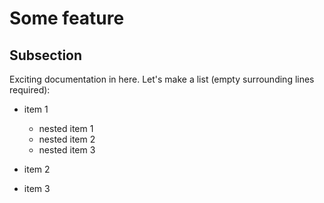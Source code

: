 # Some feature

## Subsection

Exciting documentation in here.
Let's make a list (empty surrounding lines required):

- item 1

  - nested item 1
  - nested item 2
  - nested item 3

- item 2
- item 3
